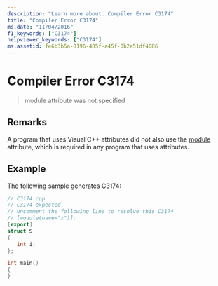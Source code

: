 ```yaml
---
description: "Learn more about: Compiler Error C3174"
title: "Compiler Error C3174"
ms.date: "11/04/2016"
f1_keywords: ["C3174"]
helpviewer_keywords: ["C3174"]
ms.assetid: fe6b3b5a-8196-485f-a45f-0b2e51df4086
---
```

# Compiler Error C3174

> module attribute was not specified

## Remarks

A program that uses Visual C++ attributes did not also use the [module](../../windows/attributes/module-cpp.md) attribute, which is required in any program that uses attributes.

## Example

The following sample generates C3174:

```cpp
// C3174.cpp
// C3174 expected
// uncomment the following line to resolve this C3174
// [module(name="x")];
[export]
struct S
{
   int i;
};

int main()
{
}
```
